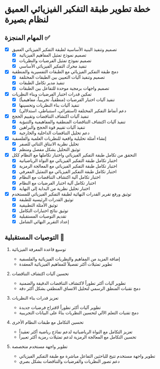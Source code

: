 # خطة تطوير طبقة التفكير الفيزيائي العميق لنظام بصيرة

## المهام المنجزة ✅

- [x] تصميم وتنفيذ البنية الأساسية لطبقة التفكير الفيزيائي العميق
  - [x] تصميم نموذج تمثيل المفاهيم الفيزيائية
  - [x] تصميم نموذج تمثيل الفرضيات والنظريات
  - [x] تنفيذ محرك التفكير الفيزيائي الأساسي

- [x] دمج طبقة التفكير الفيزيائي مع الطبقات التفسيرية والمنطقية
  - [x] تصميم وتنفيذ آليات التعيين بين الطبقات المختلفة
  - [x] تنفيذ مدير تكامل الطبقات
  - [x] تصميم واجهات برمجية موحدة للتفاعل بين الطبقات

- [x] تمكين قدرات اختبار الفرضيات وبناء النظريات
  - [x] تنفيذ آليات اختبار الفرضيات (منطقياً، تجريبياً، مفاهيمياً)
  - [x] تنفيذ آليات بناء النظريات وتحسينها
  - [x] دعم أنماط التفكير المختلفة (استقرائي، استنباطي، استدلالي)

- [x] تنفيذ آليات اكتشاف التناقضات وتقييم الحجج
  - [x] تنفيذ آليات اكتشاف التناقضات المنطقية والمفاهيمية والتنبؤية
  - [x] تنفيذ آليات تقييم قوة الحجج والبراهين
  - [x] دعم تحليل التناقضات الداخلية والخارجية

- [x] إنشاء أمثلة تحليلية واقعية للنظريات العلمية والفلسفية
  - [x] تحليل نظرية الانبثاق الثنائي للصفر
  - [x] توثيق التحليل بشكل مفصل ومنظم

- [x] التحقق من تكامل طبقة التفكير الفيزيائي واختبار تكاملها مع النظام ككل
  - [x] اختبار تكامل طبقة التفكير الفيزيائي مع النواة الرياضياتية
  - [x] اختبار تكامل طبقة التفكير الفيزيائي مع المعالجة الرمزية
  - [x] اختبار تكامل طبقة التفكير الفيزيائي مع التمثيل المعرفي
  - [x] اختبار تكامل آلية اكتشاف التناقضات مع النظام
  - [x] اختبار تكامل آلية اختبار الفرضيات مع النظام
  - [x] اختبار تحليل نظرية من البداية إلى النهاية

- [x] توثيق ورفع تقرير القدرات النهائية لطبقة التفكير الفيزيائي للمستخدم
  - [x] توثيق القدرات الرئيسية للطبقة
  - [x] توثيق الأمثلة التطبيقية
  - [x] توثيق نتائج اختبارات التكامل
  - [x] تقديم التوصيات المستقبلية
  - [x] إعداد التقرير النهائي الشامل

## التوصيات المستقبلية 🔮

1. توسيع قاعدة المعرفة الفيزيائية
   - إضافة المزيد من المفاهيم والنظريات الفيزيائية والفلسفية
   - تطوير تمثيلات أكثر تفصيلاً للمفاهيم الفيزيائية المعقدة

2. تحسين آليات اكتشاف التناقضات
   - تطوير آليات أكثر تطوراً لاكتشاف التناقضات الدقيقة والضمنية
   - دمج تقنيات المنطق الرسمي لتحليل الاتساق المنطقي بشكل أكثر دقة

3. تعزيز قدرات بناء النظريات
   - تطوير آليات أكثر تطوراً لاقتراح فرضيات جديدة
   - دمج تقنيات التعلم الآلي لتحسين النظريات بناءً على البيانات التجريبية

4. تحسين التكامل مع طبقات النظام الأخرى
   - تعزيز التكامل مع النواة الرياضياتية لدعم نماذج رياضية أكثر تعقيداً
   - تحسين التكامل مع المعالجة الرمزية لدعم تمثيلات رمزية أكثر تعبيراً

5. تطوير واجهة مستخدم متخصصة
   - تطوير واجهة مستخدم تتيح للباحثين التفاعل مباشرة مع طبقة التفكير الفيزيائي
   - دعم تصور النظريات والفرضيات والتناقضات بشكل بصري

